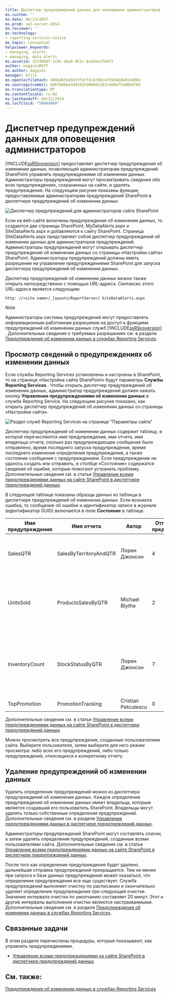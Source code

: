 ```yaml
---
title: Диспетчер предупреждений данных для оповещения администраторов | Документы Майкрософт
ms.custom: ''
ms.date: 06/13/2017
ms.prod: sql-server-2014
ms.reviewer: ''
ms.technology:
- reporting-services-native
ms.topic: conceptual
helpviewer_keywords:
- managing, alerts
- managing, data alerts
ms.assetid: 32fd968f-1c0c-4ba8-851c-8a3b5e1fbbf2
author: maggiesMSFT
ms.author: maggies
manager: kfile
ms.openlocfilehash: 4096d6fed3d73faffdc8798c475954bdb031dd68
ms.sourcegitcommit: 8d6fb6bbe3491925909b83103c409effa006df88
ms.translationtype: MT
ms.contentlocale: ru-RU
ms.lasthandoff: 04/22/2019
ms.locfileid: "59944960"
---
```

# <a name="data-alert-manager-for-alerting-administrators"></a>Диспетчер предупреждений данных для оповещения администраторов
  [!INCLUDE[ssRSnoversion](../includes/ssrsnoversion-md.md)] предоставляет диспетчер предупреждений об изменении данных, позволяющий администраторам предупреждений SharePoint управлять предупреждениями об изменении данных. Администраторы предупреждений могут просматривать сведения обо всех предупреждениях, сохраненных на сайте, и удалять предупреждения. На следующем рисунке показаны функции, предоставляемые администраторам предупреждений SharePoint в диспетчере предупреждений об изменении данных.  
  
 ![Диспетчер предупреждений для администраторов сайта SharePoint](media/rs-alertmanagersite.gif "Диспетчер предупреждений для администраторов сайта SharePoint")  
  
 Если на веб-сайте включены предупреждения об изменении данных, то создаются две страницы SharePoint, MyDataAlerts.aspx и SiteDataAlerts.aspx и добавляются к сайту SharePoint. Страница SiteDataAlerts.aspx представляет собой диспетчер предупреждений об изменении данных для администраторов предупреждений. Администраторы предупреждений могут открывать диспетчер предупреждений об изменении данных со страницы «Настройки сайта» SharePoint. Администраторы предупреждений должны иметь разрешение на управление предупреждениями SharePoint для запуска диспетчера предупреждений об изменении данных.  
  
 Диспетчер предупреждений об изменении данных можно также открыть непосредственно с помощью URL-адреса. Синтаксис этого URL-адреса является следующим:  
  
 `http: //<site name>/_layouts/ReportServer/ SiteDataAlerts.aspx`  
  
> [!NOTE]  
>  Администраторы системы предупреждений могут предоставлять информационным работникам разрешение на доступ к функциям предупреждений об изменении данных служб [!INCLUDE[ssRSnoversion](../includes/ssrsnoversion-md.md)] . Дополнительные сведения о требуемых разрешениях см. в разделе [Предупреждения об изменении данных в службах Reporting Services](../ssms/agent/alerts.md).  
  
##  <a name="ViewingAlerts"></a> Просмотр сведений о предупреждениях об изменении данных  
 Если службы Reporting Services установлены и настроены в SharePoint, то на странице «Настройка сайта SharePoint» будут параметры **Службы Reporting Services** . Чтобы открыть диспетчер предупреждений об изменении данных, администратор предупреждений должен нажать кнопку **Управление предупреждениями об изменении данных** в службе Reporting Service. На следующем рисунке показано, как открыть диспетчер предупреждений об изменении данных со страницы «Настройки сайта».  
  
 ![Раздел служб Reporting Services на странице "Параметры сайта"](media/rs-sitesettings.gif "Раздел служб Reporting Services на странице \"Параметры сайта\"")  
  
 Диспетчер предупреждений об изменении данных содержит таблицу, в которой перечисляются имя предупреждения, имя отчета, имя владельца отчета, сколько раз предупреждающее сообщение было отправлено, время последнего запуска предупреждения, время последнего изменения определения предупреждения, а также состояние сообщения с предупреждением. Если предупреждение не удалось создать или отправить, в столбце «Состояние» содержатся сведения об ошибке, которые помогают устранить проблему. Дополнительные сведения см. в статье [Управление всеми предупреждениями данных на сайте SharePoint в диспетчере предупреждений данных](manage-all-data-alerts-on-a-sharepoint-site-in-data-alert-manager.md).  
  
 В следующей таблице показаны образцы данных из таблицы в диспетчере предупреждений об изменении данных. Если возникла ошибка, то сообщение об ошибке и идентификатор записи в журнале (идентификатор GUID) включается в поле **Состояние** в таблице.  
  
|Имя предупреждения|Имя отчета|Автор|Отправленные предупреждения|Последний запуск|Изменено|Состояние|  
|----------------|-----------------|----------------|-----------------|--------------|-------------------|------------|  
|SalesQTR|SalesByTerritoryAndQTR|Лорен Джонсон|4|6/12/2011|6/1/2011|Последнее предупреждение выполнено успешно; предупреждение было отправлено.|  
|UnitsSold|ProductsSalesByQTR|Michael Blythe|2|7/1/2011|6/28/2011|Последнее предупреждение выполнено успешно, но данные остались без изменения и предупреждение не было отправлено.|  
|InventoryCount|StockStatusByQTR|Лорен Джонсон|7|7/10/2011|7/2/2011|\<сообщение об ошибке>Файл журнала содержит подробные сведения об ошибке. См. запись журнала с идентификатором: \<ИДЕНТИФИКАТОР GUID &GT;.|  
|TopPromotion|PromotionTracking|Cristian Petculescu|0||5/23/2011|Предупреждение создано.|  
  
 Дополнительные сведения см. в статье [Управление всеми предупреждениями данных на сайте SharePoint в диспетчере предупреждений данных](manage-all-data-alerts-on-a-sharepoint-site-in-data-alert-manager.md).  
  
 Можно просмотреть все предупреждения, созданные пользователями сайта. Выберите пользователя, затем выберите для него режим просмотра: либо всех его предупреждений, либо только предупреждений, относящихся к конкретному отчету.  
  
  
##  <a name="DeleteAlerts"></a> Удаление предупреждений об изменении данных  
 Удалить определения предупреждений можно из диспетчера предупреждений об изменении данных. Каждое определение предупреждения об изменении данных имеет владельца, которым является создавший его пользователь SharePoint. Владельцы могут удалять только собственные определения предупреждений. Дополнительные сведения см. в разделе [Управление предупреждениями данных в диспетчере предупреждений данных](manage-my-data-alerts-in-data-alert-manager.md).  
  
 Администраторы предупреждений SharePoint могут составлять списки, а затем удалять определения предупреждений, созданные всеми пользователями сайта. Дополнительные сведения см. в статье [Управление всеми предупреждениями данных на сайте SharePoint в диспетчере предупреждений данных](manage-all-data-alerts-on-a-sharepoint-site-in-data-alert-manager.md).  
  
 После того как определение предупреждения будет удалено, дальнейшая отправка предупреждений прекращается. Тем не менее при запросе к базе данных предупреждений может оказаться, что определение предупреждения все еще существует. Служба предупреждений выполняет очистку по расписанию и окончательно удаляет определение предупреждения при следующей очистке. Значение интервала очистки по умолчанию составляет 20 минут. Этот и другие интервалы выполнения очистки являются настраиваемыми. Дополнительные сведения см. в разделе [Предупреждения об изменении данных в службах Reporting Services](../ssms/agent/alerts.md).  
  
  
##  <a name="HowTo"></a> Связанные задачи  
 В этом разделе перечислены процедуры, которые показывают, как управлять предупреждениями.  
  
-   [Управление всеми предупреждениями на сайте SharePoint в диспетчере предупреждений данных](manage-all-data-alerts-on-a-sharepoint-site-in-data-alert-manager.md)  
  
  
## <a name="see-also"></a>См. также:  
 [Предупреждения об изменении данных в службах Reporting Services](../ssms/agent/alerts.md)  
  
  
